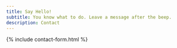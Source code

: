 ```yaml
---
title: Say Hello!
subtitle: You know what to do. Leave a message after the beep.
description: Contact
---
```


{% include contact-form.html %}



